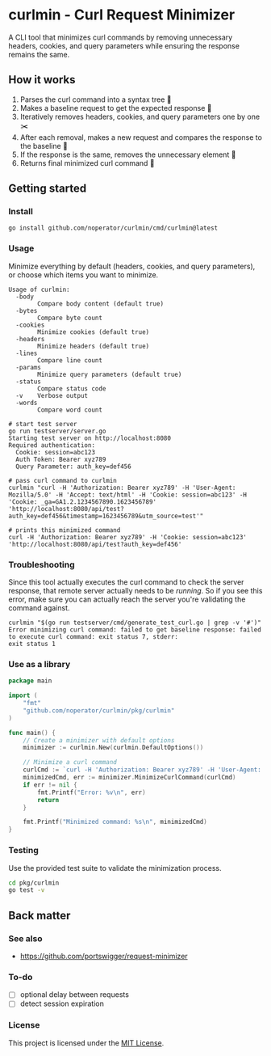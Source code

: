 # curlmin - Curl Request Minimizer

A CLI tool that minimizes curl commands by removing unnecessary headers, cookies, and query parameters while ensuring the response remains the same.

## How it works

1. Parses the curl command into a syntax tree 🌳
2. Makes a baseline request to get the expected response 📜
3. Iteratively removes headers, cookies, and query parameters one by one ✂️
4. After each removal, makes a new request and compares the response to the baseline  🧐
5. If the response is the same, removes the unnecessary element 🚮
6. Returns final minimized curl command 🎁

## Getting started

### Install

```
go install github.com/noperator/curlmin/cmd/curlmin@latest
```

### Usage

Minimize everything by default (headers, cookies, and query parameters), or choose which items you want to minimize.

```
Usage of curlmin:
  -body
    	Compare body content (default true)
  -bytes
    	Compare byte count
  -cookies
    	Minimize cookies (default true)
  -headers
    	Minimize headers (default true)
  -lines
    	Compare line count
  -params
    	Minimize query parameters (default true)
  -status
    	Compare status code
  -v	Verbose output
  -words
    	Compare word count

# start test server
go run testserver/server.go
Starting test server on http://localhost:8080
Required authentication:
  Cookie: session=abc123
  Auth Token: Bearer xyz789
  Query Parameter: auth_key=def456

# pass curl command to curlmin
curlmin "curl -H 'Authorization: Bearer xyz789' -H 'User-Agent: Mozilla/5.0' -H 'Accept: text/html' -H 'Cookie: session=abc123' -H 'Cookie: _ga=GA1.2.1234567890.1623456789' 'http://localhost:8080/api/test?auth_key=def456&timestamp=1623456789&utm_source=test'"

# prints this minimized command
curl -H 'Authorization: Bearer xyz789' -H 'Cookie: session=abc123' 'http://localhost:8080/api/test?auth_key=def456'
```

### Troubleshooting

Since this tool actually executes the curl command to check the server response, that remote server actually needs to be _running_. So if you see this error, make sure you can actually reach the server you're validating the command against.

```
curlmin "$(go run testserver/cmd/generate_test_curl.go | grep -v '#')"
Error minimizing curl command: failed to get baseline response: failed to execute curl command: exit status 7, stderr:
exit status 1
```


### Use as a library

```go
package main

import (
	"fmt"
	"github.com/noperator/curlmin/pkg/curlmin"
)

func main() {
	// Create a minimizer with default options
	minimizer := curlmin.New(curlmin.DefaultOptions())

	// Minimize a curl command
	curlCmd := `curl -H 'Authorization: Bearer xyz789' -H 'User-Agent: Mozilla/5.0' -H 'Cookie: session=abc123' 'http://example.com/api?param1=value1&param2=value2'`
	minimizedCmd, err := minimizer.MinimizeCurlCommand(curlCmd)
	if err != nil {
		fmt.Printf("Error: %v\n", err)
		return
	}

	fmt.Printf("Minimized command: %s\n", minimizedCmd)
}
```

### Testing

Use the provided test suite to validate the minimization process.

```bash
cd pkg/curlmin
go test -v
```

## Back matter

### See also

- https://github.com/portswigger/request-minimizer

### To-do

- [ ] optional delay between requests
- [ ] detect session expiration

### License

This project is licensed under the [MIT License](LICENSE.md).
